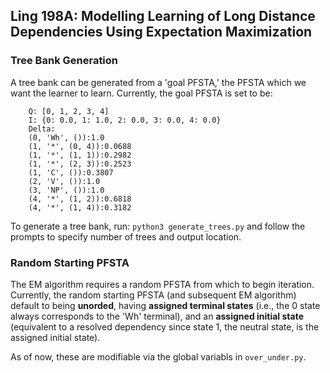 ## Ling 198A: Modelling Learning of Long Distance Dependencies Using Expectation Maximization

### Tree Bank Generation

A tree bank can be generated from a 'goal PFSTA,' the PFSTA which we want the learner to learn.
Currently, the goal PFSTA is set to be: 
```
    Q: [0, 1, 2, 3, 4]
    I: {0: 0.0, 1: 1.0, 2: 0.0, 3: 0.0, 4: 0.0}
    Delta:
    (0, 'Wh', ()):1.0
    (1, '*', (0, 4)):0.0688
    (1, '*', (1, 1)):0.2982
    (1, '*', (2, 3)):0.2523
    (1, 'C', ()):0.3807
    (2, 'V', ()):1.0
    (3, 'NP', ()):1.0
    (4, '*', (1, 2)):0.6818
    (4, '*', (1, 4)):0.3182
```
To generate a tree bank, run: ```python3 generate_trees.py``` and follow the prompts to specify number of trees and output location. 

### Random Starting PFSTA
The EM algorithm requires a random PFSTA from which to begin iteration. Currently, the random starting PFSTA (and subsequent EM algorithm) default to being **unorded**, having **assigned terminal states** (i.e., the 0 state always corresponds to the 'Wh' terminal), and an **assigned initial state** (equivalent to a resolved dependency since state 1, the neutral state, is the assigned initial state). 

As of now, these are modifiable via the global variabls in ```over_under.py```.